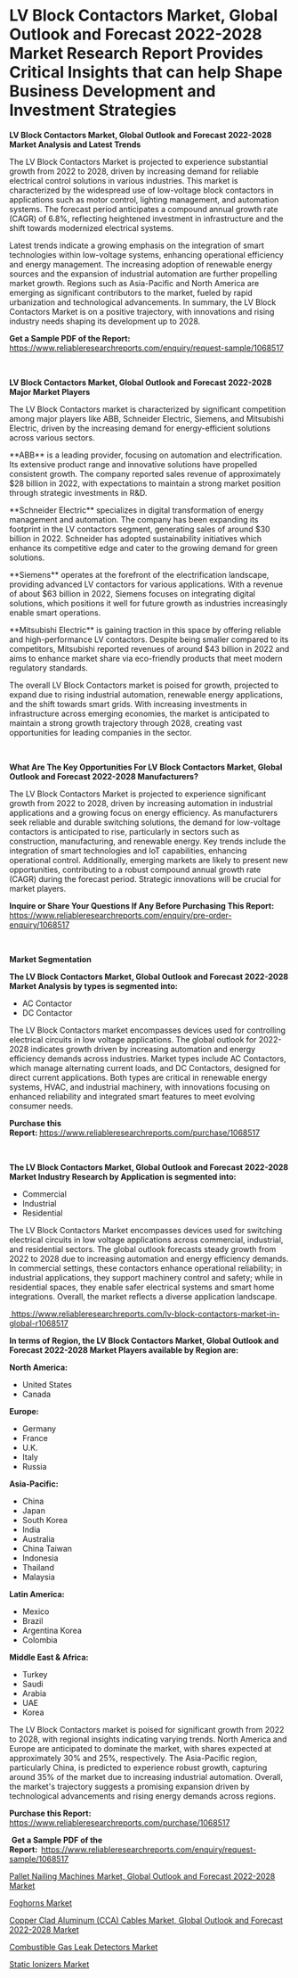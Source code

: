 <p><h1>LV Block Contactors Market, Global Outlook and Forecast 2022-2028 Market Research Report Provides Critical Insights that can help Shape Business Development and Investment Strategies</h1></p><p><strong>LV Block Contactors Market, Global Outlook and Forecast 2022-2028 Market Analysis and Latest Trends</strong></p>
<p><p>The LV Block Contactors Market is projected to experience substantial growth from 2022 to 2028, driven by increasing demand for reliable electrical control solutions in various industries. This market is characterized by the widespread use of low-voltage block contactors in applications such as motor control, lighting management, and automation systems. The forecast period anticipates a compound annual growth rate (CAGR) of 6.8%, reflecting heightened investment in infrastructure and the shift towards modernized electrical systems.</p><p>Latest trends indicate a growing emphasis on the integration of smart technologies within low-voltage systems, enhancing operational efficiency and energy management. The increasing adoption of renewable energy sources and the expansion of industrial automation are further propelling market growth. Regions such as Asia-Pacific and North America are emerging as significant contributors to the market, fueled by rapid urbanization and technological advancements. In summary, the LV Block Contactors Market is on a positive trajectory, with innovations and rising industry needs shaping its development up to 2028.</p></p>
<p><strong>Get a Sample PDF of the Report:&nbsp;</strong> <a href="https://www.reliableresearchreports.com/enquiry/request-sample/1068517?utm_campaign=36&utm_medium=2&utm_source=Github&utm_content=ia&utm_term=03122024&utm_id=lv-block-contactors-market-global-outlook-and-forecast-2022-2028">https://www.reliableresearchreports.com/enquiry/request-sample/1068517</a></p>
<p>&nbsp;</p>
<p><strong>LV Block Contactors Market, Global Outlook and Forecast 2022-2028 Major Market Players</strong></p>
<p><p>The LV Block Contactors market is characterized by significant competition among major players like ABB, Schneider Electric, Siemens, and Mitsubishi Electric, driven by the increasing demand for energy-efficient solutions across various sectors.</p><p>**ABB** is a leading provider, focusing on automation and electrification. Its extensive product range and innovative solutions have propelled consistent growth. The company reported sales revenue of approximately $28 billion in 2022, with expectations to maintain a strong market position through strategic investments in R&D.</p><p>**Schneider Electric** specializes in digital transformation of energy management and automation. The company has been expanding its footprint in the LV contactors segment, generating sales of around $30 billion in 2022. Schneider has adopted sustainability initiatives which enhance its competitive edge and cater to the growing demand for green solutions.</p><p>**Siemens** operates at the forefront of the electrification landscape, providing advanced LV contactors for various applications. With a revenue of about $63 billion in 2022, Siemens focuses on integrating digital solutions, which positions it well for future growth as industries increasingly enable smart operations.</p><p>**Mitsubishi Electric** is gaining traction in this space by offering reliable and high-performance LV contactors. Despite being smaller compared to its competitors, Mitsubishi reported revenues of around $43 billion in 2022 and aims to enhance market share via eco-friendly products that meet modern regulatory standards.</p><p>The overall LV Block Contactors market is poised for growth, projected to expand due to rising industrial automation, renewable energy applications, and the shift towards smart grids. With increasing investments in infrastructure across emerging economies, the market is anticipated to maintain a strong growth trajectory through 2028, creating vast opportunities for leading companies in the sector.</p></p>
<p>&nbsp;</p>
<p><strong>What Are The Key Opportunities For LV Block Contactors Market, Global Outlook and Forecast 2022-2028 Manufacturers?</strong></p>
<p><p>The LV Block Contactors Market is projected to experience significant growth from 2022 to 2028, driven by increasing automation in industrial applications and a growing focus on energy efficiency. As manufacturers seek reliable and durable switching solutions, the demand for low-voltage contactors is anticipated to rise, particularly in sectors such as construction, manufacturing, and renewable energy. Key trends include the integration of smart technologies and IoT capabilities, enhancing operational control. Additionally, emerging markets are likely to present new opportunities, contributing to a robust compound annual growth rate (CAGR) during the forecast period. Strategic innovations will be crucial for market players.</p></p>
<p><strong>Inquire or Share Your Questions If Any Before Purchasing This Report:</strong> <a href="https://www.reliableresearchreports.com/enquiry/pre-order-enquiry/1068517?utm_campaign=36&utm_medium=2&utm_source=Github&utm_content=ia&utm_term=03122024&utm_id=lv-block-contactors-market-global-outlook-and-forecast-2022-2028">https://www.reliableresearchreports.com/enquiry/pre-order-enquiry/1068517</a></p>
<p>&nbsp;</p>
<p><strong>Market Segmentation</strong></p>
<p><strong>The LV Block Contactors Market, Global Outlook and Forecast 2022-2028 Market Analysis by types is segmented into:</strong></p>
<p><ul><li>AC Contactor</li><li>DC Contactor</li></ul></p>
<p><p>The LV Block Contactors market encompasses devices used for controlling electrical circuits in low voltage applications. The global outlook for 2022-2028 indicates growth driven by increasing automation and energy efficiency demands across industries. Market types include AC Contactors, which manage alternating current loads, and DC Contactors, designed for direct current applications. Both types are critical in renewable energy systems, HVAC, and industrial machinery, with innovations focusing on enhanced reliability and integrated smart features to meet evolving consumer needs.</p></p>
<p><strong>Purchase this Report:&nbsp;</strong><a href="https://www.reliableresearchreports.com/purchase/1068517?utm_campaign=36&utm_medium=2&utm_source=Github&utm_content=ia&utm_term=03122024&utm_id=lv-block-contactors-market-global-outlook-and-forecast-2022-2028">https://www.reliableresearchreports.com/purchase/1068517</a></p>
<p>&nbsp;</p>
<p><strong>The LV Block Contactors Market, Global Outlook and Forecast 2022-2028 Market Industry Research by Application is segmented into:</strong></p>
<p><ul><li>Commercial</li><li>Industrial</li><li>Residential</li></ul></p>
<p><p>The LV Block Contactors Market encompasses devices used for switching electrical circuits in low voltage applications across commercial, industrial, and residential sectors. The global outlook forecasts steady growth from 2022 to 2028 due to increasing automation and energy efficiency demands. In commercial settings, these contactors enhance operational reliability; in industrial applications, they support machinery control and safety; while in residential spaces, they enable safer electrical systems and smart home integrations. Overall, the market reflects a diverse application landscape.</p></p>
<p><a href="https://www.reliableresearchreports.com/lv-block-contactors-market-in-global-r1068517?utm_campaign=36&utm_medium=2&utm_source=Github&utm_content=ia&utm_term=03122024&utm_id=lv-block-contactors-market-global-outlook-and-forecast-2022-2028">&nbsp;https://www.reliableresearchreports.com/lv-block-contactors-market-in-global-r1068517</a></p>
<p><strong>In terms of Region, the LV Block Contactors Market, Global Outlook and Forecast 2022-2028 Market Players available by Region are:</strong></p>
<p>
    <p> <strong> North America: </strong>
        <ul>
            <li>United States</li>
            <li>Canada</li>
        </ul>
        </p> 
    <p> <strong> Europe: </strong>
        <ul>
            <li>Germany</li>
            <li>France</li>
            <li>U.K.</li>
            <li>Italy</li>
            <li>Russia</li>
        </ul>
        </p> 
    <p> <strong> Asia-Pacific: </strong>
        <ul>
            <li>China</li>
            <li>Japan</li>
            <li>South Korea</li>
            <li>India</li>
            <li>Australia</li>
            <li>China Taiwan</li>
            <li>Indonesia</li>
            <li>Thailand</li>
            <li>Malaysia</li>
        </ul>
        </p> 
    <p> <strong> Latin America: </strong>
        <ul>
            <li>Mexico</li>
            <li>Brazil</li>
            <li>Argentina Korea</li>
            <li>Colombia</li>
        </ul>
        </p> 
    <p> <strong> Middle East & Africa: </strong>
        <ul>
            <li>Turkey</li>
            <li>Saudi</li>
            <li>Arabia</li>
            <li>UAE</li>
            <li>Korea</li>
        </ul>
    </p>
    </p>
<p><p>The LV Block Contactors market is poised for significant growth from 2022 to 2028, with regional insights indicating varying trends. North America and Europe are anticipated to dominate the market, with shares expected at approximately 30% and 25%, respectively. The Asia-Pacific region, particularly China, is predicted to experience robust growth, capturing around 35% of the market due to increasing industrial automation. Overall, the market's trajectory suggests a promising expansion driven by technological advancements and rising energy demands across regions.</p></p>
<p><strong>Purchase this Report: </strong><a href="https://www.reliableresearchreports.com/purchase/1068517?utm_campaign=36&utm_medium=2&utm_source=Github&utm_content=ia&utm_term=03122024&utm_id=lv-block-contactors-market-global-outlook-and-forecast-2022-2028">https://www.reliableresearchreports.com/purchase/1068517</a></p>
<p>&nbsp;<strong>Get a Sample PDF of the Report:&nbsp;&nbsp;</strong><a href="https://www.reliableresearchreports.com/enquiry/request-sample/1068517?utm_campaign=36&utm_medium=2&utm_source=Github&utm_content=ia&utm_term=03122024&utm_id=lv-block-contactors-market-global-outlook-and-forecast-2022-2028">https://www.reliableresearchreports.com/enquiry/request-sample/1068517</a></p>
<p><strong></strong></p>
<p><p><a href="https://github.com/tamvrosiya/Market-Research-Report-List-6/blob/main/pallet-nailing-machines-market-global-outlook-and-forecast-2022-2028-market.md?utm_campaign=36&utm_medium=2&utm_source=Github&utm_content=ia&utm_term=03122024&utm_id=lv-block-contactors-market-global-outlook-and-forecast-2022-2028">Pallet Nailing Machines Market, Global Outlook and Forecast 2022-2028 Market</a></p><p><a href="https://issuu.com/reportprime-2/docs/foghorns-market-size-2030.pptx?utm_campaign=36&utm_medium=2&utm_source=Github&utm_content=ia&utm_term=03122024&utm_id=lv-block-contactors-market-global-outlook-and-forecast-2022-2028">Foghorns Market</a></p><p><a href="https://github.com/SanjidaKhan901/Market-Research-Report-List-1/blob/main/copper-clad-aluminum-cca-cables-market-global-outlook-and-forecast-2022-2028-market.md?utm_campaign=36&utm_medium=2&utm_source=Github&utm_content=ia&utm_term=03122024&utm_id=lv-block-contactors-market-global-outlook-and-forecast-2022-2028">Copper Clad Aluminum (CCA) Cables Market, Global Outlook and Forecast 2022-2028 Market</a></p><p><a href="https://www.linkedin.com/pulse/global-combustible-gas-leak-detectors-market-comprehensive-kzfsf?utm_campaign=36&utm_medium=2&utm_source=Github&utm_content=ia&utm_term=03122024&utm_id=lv-block-contactors-market-global-outlook-and-forecast-2022-2028">Combustible Gas Leak Detectors Market</a></p><p><a href="https://www.linkedin.com/pulse/unveiling-market-trends-global-static-ionizers-growth-wtmgf?utm_campaign=36&utm_medium=2&utm_source=Github&utm_content=ia&utm_term=03122024&utm_id=lv-block-contactors-market-global-outlook-and-forecast-2022-2028">Static Ionizers Market</a></p></p>